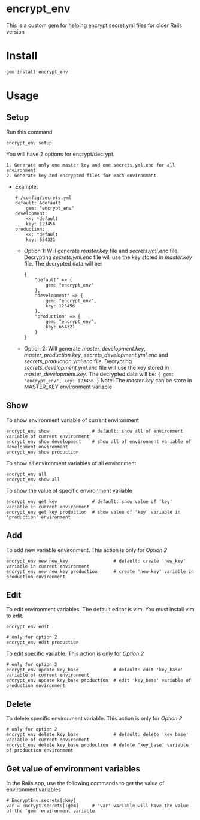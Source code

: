 # encrypt_env

This is a custom gem for helping encrypt secret.yml files for older Rails version

# Install

```
gem install encrypt_env
```

# Usage

## Setup

Run this command

```
encrypt_env setup
```

You will have 2 options for encrypt/decrypt.

```
1. Generate only one master key and one secrets.yml.enc for all environment
2. Generate key and encrypted files for each environment
```

- Example:
  ```
  # /config/secrets.yml
  default: &default
      gem: "encrypt_env"
  development:
      <<: *default
      key: 123456
  production:
      <<: *default
      key: 654321
  ```
  - Option 1: Will generate _master.key_ file and _secrets.yml.enc_ file. Decrypting _secrets.yml.enc_ file will use the key stored in _master.key_ file. The decrypted data will be:
    ```
    {
        "default" => {
            gem: "encrypt_env"
        },
        "development" => {
            gem: "encrypt_env",
            key: 123456
        },
        "production" => {
            gem: "encrypt_env",
            key: 654321
        }
    }
    ```
  - Option 2: Will generate _master_development.key_, _master_production.key_, _secrets_development.yml.enc_ and _secrets_production.yml.enc_ file. Decrypting _secrets_development.yml.enc_ file will use the key stored in _master_development.key_. The decrypted data will be:
    `{ gem: "encrypt_env", key: 123456 }`
    Note: The _master key_ can be store in MASTER_KEY environment variable

## Show

To show environment variable of current environment

```
encrypt_env show                # default: show all of environment variable of current environment
encrypt_env show development    # show all of environment variable of development environment
encrypt_env show production
```

To show all environment variables of all environment

```
encrypt_env all
encrypt_env show all
```

To show the value of specific environment variable

```
encrypt_env get key             # default: show value of 'key' variable in current environment
encrypt_env get key production  # show value of 'key' variable in 'production' environment
```

## Add

To add new variable environment. This action is only for _Option 2_

```
encrypt_env new new_key                 # default: create 'new_key' variable in current environment
encrypt_env new new_key production      # create 'new_key' variable in production environment
```

## Edit

To edit environment variables. The default editor is vim. You must install vim to edit.

```
encrypt_env edit

# only for option 2
encrypt_env edit production
```

To edit specific variable. This action is only for _Option 2_

```
# only for option 2
encrypt_env update key_base             # default: edit 'key_base' variable of current environment
encrypt_env update key_base production  # edit 'key_base' variable of production environment
```

## Delete

To delete specific environment variable. This action is only for _Option 2_

```
# only for option 2
encrypt_env delete key_base             # default: delete 'key_base' variable of current environment
encrypt_env delete key_base production  # delete 'key_base' variable of production environment
```

## Get value of environment variables

In the Rails app, use the following commands to get the value of environment variables

```
# EncryptEnv.secrets[:key]
var = Encrypt.secrets[:gem]     # 'var' variable will have the value of the 'gem' environment variable
```
